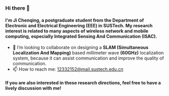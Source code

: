 ### Hi there 👋
#### I'm Ji Chenqing, a postgraduate student from the Department of Electronic and Electrical Engineering (EEE) in SUSTech. My research interest is related to many aspects of wireless network and mobile computing, especially **I**ntegrated **S**ensing **A**nd **C**ommunication (ISAC).

- 👯 I’m looking to collaborate on designing a **SLAM (Simultaneous Localization And Mapping)** based millimeter wave **(60GHz)** localization system, because it can assist communication and improve the quality of communication.
- 📫 How to reach me: 12332152@mail.sustech.edu.cn

#### If you are also interested in these research directions, feel free to have a lively discussion with me!
